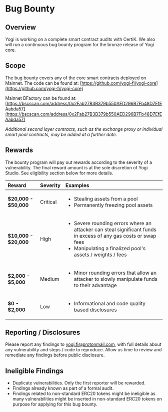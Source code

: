 # Bug Bounty

## Overview

Yogi is working on a complete smart contract audits with CertiK. We also will run a continuous bug bounty program for the bronze release of Yogi core.

## Scope

The bug bounty covers any of the core smart contracts deployed on Mainnet. The code can be found at: [https://github.com/yogi-fi/yogi-core](https://github.com/yogi-fi/yogi-core)

Mainnet BFactory can be found at: [https://bscscan.com/address/0x2Fab27B3B379b550AED296B7Fb48D7EfEAabda57](https://bscscan.com/address/0x2Fab27B3B379b550AED296B7Fb48D7EfEAabda57)

_Additional second layer contracts, such as the exchange proxy or individual smart pool contracts, may be added at a further date._

## Rewards

The bounty program will pay out rewards according to the severity of a vulnerability. The final reward amount is at the sole discretion of Yogi Studio. See eligibility section below for more details.

<table>
  <thead>
    <tr>
      <th style="text-align:left">Reward</th>
      <th style="text-align:left">Severity</th>
      <th style="text-align:left">Examples</th>
    </tr>
  </thead>
  <tbody>
    <tr>
      <td style="text-align:left"><b>$20,000 - $50,000</b>
      </td>
      <td style="text-align:left">Critical</td>
      <td style="text-align:left">
        <ul>
          <li>Stealing assets from a pool</li>
          <li>Permanently freezing pool assets</li>
        </ul>
      </td>
    </tr>
    <tr>
      <td style="text-align:left"><b>$10,000 - $20,000</b>
      </td>
      <td style="text-align:left">High</td>
      <td style="text-align:left">
        <ul>
          <li>Severe rounding errors where an attacker can steal significant funds in
            excess of any gas costs or swap fees</li>
          <li>Manipulating a finalized pool&apos;s assets / weights / fees</li>
        </ul>
      </td>
    </tr>
    <tr>
      <td style="text-align:left"><b>$2,000 - $5,000</b>
      </td>
      <td style="text-align:left">Medium</td>
      <td style="text-align:left">
        <ul>
          <li>Minor rounding errors that allow an attacker to slowly manipulate funds
            to their advantage</li>
        </ul>
      </td>
    </tr>
    <tr>
      <td style="text-align:left"><b>$0 - $2,000</b>
      </td>
      <td style="text-align:left">Low</td>
      <td style="text-align:left">
        <ul>
          <li>Informational and code quality based disclosures</li>
        </ul>
      </td>
    </tr>
  </tbody>
</table>

## Reporting / Disclosures

Please report any findings to [yogi.fi@protonmail.com](mailto:yogi.fi@protonmail.com), with full details about any vulnerability and steps / code to reproduce. Allow us time to review and remediate any findings before public disclosure.

## Ineligible Findings

* Duplicate vulnerabilities. Only the first reporter will be rewarded.
* Findings already known as part of a formal audit.
* Findings related to non-standard ERC20 tokens might be ineligible as many vulnerabilities might be inserted in non-standard ERC20 tokens on purpose for applying for this bug bounty. 


